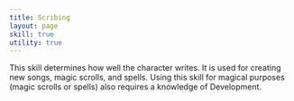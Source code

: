 ```yaml
---
title: Scribing
layout: page
skill: true
utility: true
---
```

This skill determines how well the character writes. It is used for creating new songs, magic scrolls, and spells. Using this skill for magical purposes (magic scrolls or spells) also requires a knowledge of Development.
